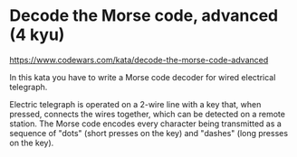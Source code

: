 # Decode the Morse code, advanced (4 kyu)

https://www.codewars.com/kata/decode-the-morse-code-advanced

In this kata you have to write a Morse code decoder for wired electrical
telegraph.

Electric telegraph is operated on a 2-wire line with a key that, when pressed, connects the wires together, which can be detected on a remote station. The Morse code encodes every character being transmitted as a sequence of "dots" (short presses on the key) and "dashes" (long presses on the key).
